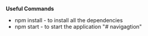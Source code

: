 **Useful Commands**
 - npm install - to install all the dependencies
 - npm start - to start the application
"# navigagtion" 

